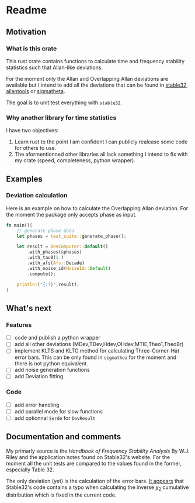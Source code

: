 # Readme

## Motivation

### What is this crate
This rust crate contains functions to calculate time and frequency stability statistics such that Allan-like deviations.

For the moment only the Allan and Overlapping Allan deviations are available but I intend to add all the deviations that can be found in [stable32](http://www.stable32.com/), [allantools](https://allantools.readthedocs.io/en/latest/) or [sigmatheta](https://gitlab.com/fm-ltfb/SigmaTheta).

The goal is to unit test everything with `stable32`.

### Why another library for time statistics
I have two objectives:

 1. Learn rust to the point I am confident I can publicly realease some code for others to use.
 2. The aformentionned other libraries all lack something I intend to fix with my crate (speed, completeness, python wrapper).

## Examples
### Deviation calculation
Here is an example on how to calculate the Overlapping Allan deviation. For the moment the package only accepts phase as input.

```rust
fn main(){
    // generate phase data
    let phases = test_suite::generate_phase();

    let result = DevComputer::default()
        .with_phases(&phases)
        .with_tau0(1.)
        .with_afs(Afs::Decade)
        .with_noise_id(NoiseId::Default)
        .compute();

    println!("{:?}",result);
}
```

## What's next
### Features

 - [ ] code and publish a python wrapper
 - [ ] add all other deviations (MDev,TDev,Hdev,OHdev,MTIE,Theo1,TheoBr)
 - [ ] implement KLTS and KLTG method for calculating Three-Corner-Hat error bars. This can be only found in `sigmathea` for the moment and there is not python equivalent.
 - [ ] add noise generation functions
 - [ ] add Deviation fitting

### Code
 - [ ] add error handling
 - [ ] add parallel mode for slow functions
 - [ ] add optionnal `Serde` for `DevResult`

## Documentation and comments
My primarly source is the *Handbook of Frequency Stability Analysis* By W.J. Riley and the application notes found on Stable32's website. For the moment all the unit tests are compared to the values found in the former, especially Table 32.

The only deviation (yet) is the calculation of the error bars. [It appears](https://www.anderswallin.net/2020/12/fun-with-chi-squared/) that Stable32's code contains a typo when calculating the inverse $\chi_2$ cumulative distribution which is fixed in the current code.